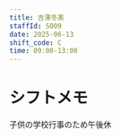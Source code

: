 ```yaml
---
title: 吉澤冬美
staffId: S009
date: 2025-06-13
shift_code: C
time: 09:00-13:00
---
```

# シフトメモ
子供の学校行事のため午後休 
